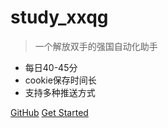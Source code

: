 <!-- _coverpage.md -->



# study_xxqg 

> 一个解放双手的强国自动化助手

- 每日40-45分
- cookie保存时间长
- 支持多种推送方式

[GitHub](https://github.com/johlanse/study_xxqg)
[Get Started](/README)